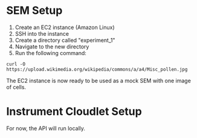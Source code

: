 # SEM Setup
1. Create an EC2 instance (Amazon Linux)
2. SSH into the instance
3. Create a directory called "experiment_1"
4. Navigate to the new directory
5. Run the following command:
```
curl -O https://upload.wikimedia.org/wikipedia/commons/a/a4/Misc_pollen.jpg
```

The EC2 instance is now ready to be used as a mock SEM with one image of cells.

# Instrument Cloudlet Setup
For now, the API will run locally.